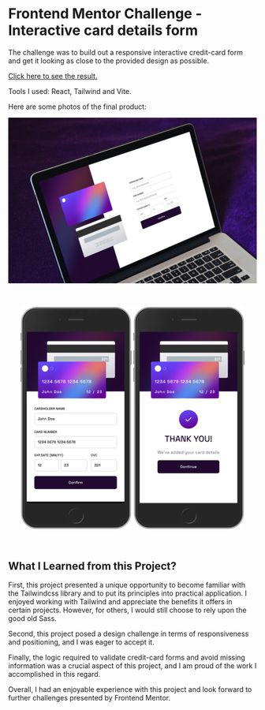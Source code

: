 # Frontend Mentor Challenge - Interactive card details form

The challenge was to build out a responsive interactive credit-card form and get it looking as close to the provided design as possible.

<a href="https://bnayakahalani.github.io/interactive-card-details-form-tailwind//" target="_blank">Click here to see the result.</a>

Tools I used: React, Tailwind and Vite.

Here are some photos of the final product:

![Desktop-View](/src/assets/images/screenshots/4.png "Desktop-View")

<br>

<p align="center">
   <img src="./src/assets/images/screenshots/1.png" width="225px" height="450px" title="Article" /> 
   <img src="./src/assets/images/screenshots/2.png" width="225px" height="450px" title="Hamburger menu opened"/>
</p>
   <br/>

## What I Learned from this Project?

First, this project presented a unique opportunity to become familiar with the Tailwindcss library and to put its principles into practical application. I enjoyed working with Tailwind and appreciate the benefits it offers in certain projects. However, for others, I would still choose to rely upon the good old Sass.

Second, this project posed a design challenge in terms of responsiveness and positioning, and I was eager to accept it.

Finally, the logic required to validate credit-card forms and avoid missing information was a crucial aspect of this project, and I am proud of the work I accomplished in this regard.

Overall, I had an enjoyable experience with this project and look forward to further challenges presented by Frontend Mentor.
